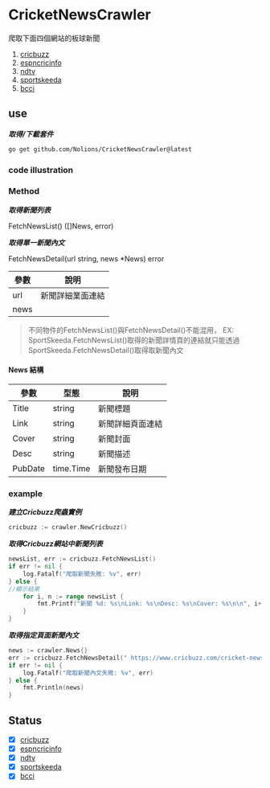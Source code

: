 # CricketNewsCrawler

爬取下面四個網站的板球新聞

1. [cricbuzz](https://www.cricbuzz.com/cricket-news)
2. [espncricinfo](https://www.espncricinfo.com/cricket-news)
3. [ndtv](https://sports.ndtv.com/cricket/news)
4. [sportskeeda](https://www.sportskeeda.com/cricket)
5. [bcci](https://www.bcci.tv/international/men/news)

## use

***取得/下載套件***

```bash
go get github.com/Nolions/CricketNewsCrawler@latest
```

### code illustration

### Method

***取得新聞列表***

FetchNewsList() ([]News, error)

***取得單一新聞內文***

FetchNewsDetail(url string, news *News) error

| 參數   | 說明       |
|------|----------|
| url  | 新聞詳細業面連結 |
| news |          |

> 不同物件的FetchNewsList()與FetchNewsDetail()不能混用，
> EX: SportSkeeda.FetchNewsList()取得的新聞詳情頁的連結就只能透過SportSkeeda.FetchNewsDetail()取得取新聞內文

#### News 結構

| 參數      | 型態        | 說明       |
|---------|-----------|----------|
| Title   | string    | 新聞標題     |
| Link    | string    | 新聞詳細頁面連結 |
| Cover   | string    | 新聞封面     |
| Desc    | string    | 新聞描述     |
| PubDate | time.Time | 新聞發布日期   |

 
### example

***建立Cricbuzz爬蟲實例***

```go
cricbuzz := crawler.NewCricbuzz()
```

***取得Cricbuzz網站中新聞列表***

```go
newsList, err := cricbuzz.FetchNewsList()
if err != nil {
    log.Fatalf("爬取新聞失敗: %v", err)
} else {
//顯示結果
    for i, n := range newsList {
        fmt.Printf("新聞 %d: %s\nLink: %s\nDesc: %s\nCover: %s\n\n", i+1, n.Title, n.Link, n.Desc, n.Cover)
    }
}


```

***取得指定頁面新聞內文***

```go
news := crawler.News{}
err := cricbuzz.FetchNewsDetail(" https://www.cricbuzz.com/cricket-news/134344/ipl-2025-to-resume-on-may-17-final-on-june-3", &news)
if err != nil {
    log.Fatalf("爬取新聞內文失敗: %v", err)
} else {
    fmt.Println(news)
}

```

## Status

- [x] [cricbuzz](https://www.cricbuzz.com/cricket-news)
- [x] [espncricinfo](https://www.espncricinfo.com/cricket-news)
- [x] [ndtv](https://sports.ndtv.com/cricket/news)
- [x] [sportskeeda](https://www.sportskeeda.com/cricket)
- [x] [bcci](https://www.bcci.tv/international/men/news)
